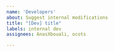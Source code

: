 ```yaml
---
name: 'Developers'
about: Suggest internal modifications
title: "[Dev] title"
labels: internal dev
assignees: AnasXbouali, ocots

---
```



